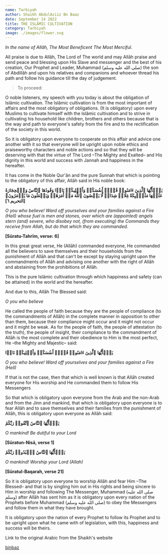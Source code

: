 ```yaml
---
name: Tarbiyah
author: Shaikh AbdulAziiz Bn Baaz
date: September 14 2022
title: THE ISLÃMIC CULTIVATION
category: Tarbiyah
image: ./images/flower.svg
---
```


_In the name of Allāh, The Most Beneficent The Most Merciful._

All praise is due to Allāh, The Lord of The world and may Allāh praise and send peace and blessing upon His Slave and messenger and the best of his creation, Our Prophet and Leader, Muhammad (صلى الله عليه وسلم) the son of Abdillãh and upon his relatives and companions and whoever thread his path and follow his guidance till the day of judgement.

> To proceed:

O noble listeners, my speech with you today is about the obligation of Islãmic cultivation. The Islãmic cultivation is from the most important of affairs and the most obligatory of obligations. (It is obligatory) upon every Muslims to cultivate himself with the Islãmic cultivation and to strive in cultivating his household like children, brothers and others because that is the way and path to everyone's safety from the fire and to the rectification of the society in this world.

So it is obligatory upon everyone to cooperate on this affair and advice one another with it so that everyone will be upright upon noble ethics and praiseworthy characters and noble actions and so that they will be deserving with that the virtue of The Lord –The Mighty and Exalted– and His dignity in this world and success with Jannah and happiness in the hereafter.

It has come in the Noble Qur'ãn and the pure Sunnah that which is pointing to the obligatory of this affair, Allāh said in His noble book:

**یَـٰۤأَیُّهَا ٱلَّذِینَ ءَامَنُوا۟ قُوۤا۟ أَنفُسَكُمۡ وَأَهۡلِیكُمۡ نَارࣰا وَقُودُهَا ٱلنَّاسُ وَٱلۡحِجَارَةُ عَلَیۡهَا مَلَـٰۤىِٕكَةٌ غِلَاظࣱ شِدَادࣱ لَّا یَعۡصُونَ ٱللَّهَ مَاۤ أَمَرَهُمۡ وَیَفۡعَلُونَ مَا یُؤۡمَرُونَ﴾ [التحريم ٦]**

_O you who believe! Ward off yourselves and your families against a Fire (Hell) whose fuel is men and stones, over which are (appointed) angels stern (and) severe, who disobey not, (from executing) the Commands they receive from Allah, but do that which they are commanded._

**[Sūratu-Tahrīm, verse: 6]**

In this great great verse, He (Allāh) commanded everyone, He commanded all the believers to save themselves and their households from the punishment of Allāh and that can't be except by staying upright upon the commandments of Allāh and advising one another with the right of Allāh and abstaining from the prohibitions of Allāh.

This is the pure Islãmic cultivation through which happiness and safety (can be attained) in the world and the hereafter.

And due to this, Allāh The Blessed said:

_O you who believe_

He called the people of faith because they are the people of compliance (to the commandments of Allāh) in the complete manner in opposition to other than them, because their compliance might occur and it might not occur and it might be weak. As for the people of faith, the people of attestation (to the truth), the people of insight, their compliance to the commandment of Allāh is the most complete and their obedience to Him is the most perfect, He –the Mighty and Majestic– said:

**یَـٰۤأَیُّهَا ٱلَّذِینَ ءَامَنُوا۟ قُوۤا۟ أَنفُسَكُمۡ وَأَهۡلِیكُمۡ نَارࣰا**

_O you who believe! Ward off yourselves and your families against a Fire (Hell)_

If that is not the case, then that which is well known is that Allāh created everyone for His worship and He commanded them to follow His Messengers

So that which is obligatory upon everyone from the Arab and the non-Arab and from the Jinn and mankind, that which is obligatory upon everyone is to fear Allãh and to save themselves and their families from the punishment of Allāh, this is obligatory upon everyone as Allāh said:

**یَـٰۤأَیُّهَا ٱلنَّاسُ ٱتَّقُوا۟ رَبَّكُمُ**

_O mankind! Be dutiful to your Lord_

**[Sūratun-Nisā, verse 1]**

**یَـٰۤأَیُّهَا ٱلنَّاسُ ٱعۡبُدُوا۟ رَبَّكُمُ**

_O mankind! Worship your Lord (Allah)_

**[Sūratul-Baqarah, verse 21]**

So it is obligatory upon everyone to worship Allāh and fear Him –The Blessed– and that is by singling him out in His rights and being sincere to Him in worship and following The Messenger, Muhammad (صلى الله عليه وسلم) after Allāh has sent him as it is obligatory upon every nation of the Prophets before Muhammad (صلى الله عليه وسلم) to obey the Messengers and follow them in what they have brought.

It is obligatory upon the nation of every Prophet to follow its Prophet and to be upright upon what he came with of legislation, with this, happiness and success will be theirs.

Link to the original Arabic from the Shaikh's website

[binbaz](https://binbaz.org.sa/audios/182/%D8%A7%D9%84%D8%AA%D8%B1%D8%A8%D9%8A%D8%A9-%D8%A7%D9%84%D8%A7%D8%B3%D9%84%D8%A7%D9%85%D9%8A%D8%A9)
